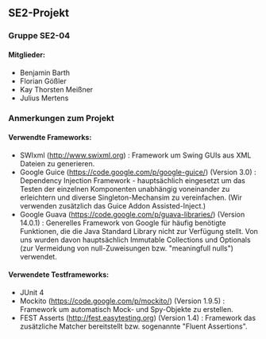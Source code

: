 ## SE2-Projekt
### Gruppe SE2-04

#### Mitglieder:
- Benjamin Barth
- Florian Gößler
- Kay Thorsten Meißner
- Julius Mertens


### Anmerkungen zum Projekt

#### Verwendte Frameworks:
- SWIxml (http://www.swixml.org) : Framework um Swing GUIs aus XML Dateien zu generieren.
- Google Guice (https://code.google.com/p/google-guice/) (Version 3.0) : Dependency Injection Framework - hauptsächlich
eingesetzt um das Testen der einzelnen Komponenten unabhängig voneinander zu erleichtern und diverse Singleton-Mechansim
zu vereinfachen. (Wir verwenden zusätzlich das Guice Addon Assisted-Inject.)
- Google Guava (https://code.google.com/p/guava-libraries/) (Version 14.0.1) : Generelles Framework von Google für häufig
benötigte Funktionen, die die Java Standard Library nicht zur Verfügung stellt. Von uns wurden davon hauptsächlich
Immutable Collections und Optionals (zur Vermeidung von null-Zuweisungen bzw. "meaningfull nulls") verwendet.

#### Verwendete Testframeworks:
- JUnit 4
- Mockito (https://code.google.com/p/mockito/) (Version 1.9.5) : Framework um automatisch Mock- und Spy-Objekte zu erstellen.
- FEST Asserts (http://fest.easytesting.org) (Version 1.4) : Framework das zusätzliche Matcher bereitstellt bzw.
sogenannte "Fluent Assertions".
